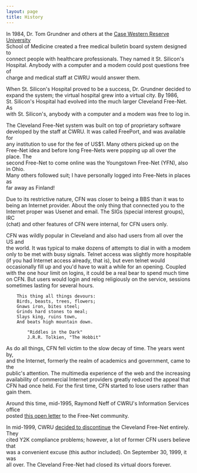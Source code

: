```yaml
---
layout: page
title: History
---
```


In 1984, Dr. Tom Grundner and others at the
[Case Western Reserve University](http://www.cwru.edu/)  
School of Medicine created a free medical bulletin board system designed to  
connect people with healthcare professionals. They named it St. Silicon's  
Hospital. Anybody with a computer and a modem could post questions free of  
charge and medical staff at CWRU would answer them.

When St. Silicon's Hospital proved to be a success, Dr. Grundner decided to  
expand the system; the virtual hospital grew into a virtual city. By 1986,  
St. Silicon's Hospital had evolved into the much larger Cleveland Free-Net. As  
with St. Silicon's, anybody with a computer and a modem was free to log in.

The Cleveland Free-Net system was built on top of proprietary software  
developed by the staff at CWRU. It was called FreePort, and was available for  
any institution to use for the fee of US$1. Many others picked up on the  
Free-Net idea and before long Free-Nets were popping up all over the place. The  
second Free-Net to come online was the Youngstown Free-Net (YFN), also in Ohio.  
Many others followed suit; I have personally logged into Free-Nets in places as  
far away as Finland!

Due to its restrictive nature, CFN was closer to being a BBS than it was to  
being an Internet provider. About the only thing that connected you to the  
Internet proper was Usenet and email. The SIGs (special interest groups), IRC  
(chat) and other features of CFN were internal, for CFN users only.

CFN was wildly popular in Cleveland and also had users from all over the US and  
the world. It was typical to make dozens of attempts to dial in with a modem  
only to be met with busy signals. Telnet access was slightly more hospitable  
(if you had Internet access already, that is), but even telnet would  
occasionally fill up and you'd have to wait a while for an opening. Coupled  
with the one hour limit on logins, it could be a real bear to spend much time  
on CFN. But users would login and relog religiously on the service, sessions  
sometimes lasting for several hours.

		This thing all things devours:
		Birds, beasts, trees, flowers;
		Gnaws iron, bites steel;
		Grinds hard stones to meal;
		Slays king, ruins town,
		And beats high mountain down.
	
			"Riddles in the Dark"
			J.R.R. Tolkien, "The Hobbit"

As do all things, CFN fell victim to the slow decay of time. The years went by,  
and the Internet, formerly the realm of academics and government, came to the  
public's attention. The multimedia experience of the web and the increasing  
availability of commercial Internet providers greatly reduced the appeal that  
CFN had once held. For the first time, CFN started to lose users rather than  
gain them.

Around this time, mid-1995, Raymond Neff of CWRU's Information Services office  
posted [this open letter](/neff_letter.html) to the Free-Net community.

In mid-1999, CWRU [decided to discontinue](/end_announce.html)
the Cleveland Free-Net entirely. They  
cited Y2K compliance problems; however, a lot of former CFN users believe that  
was a convenient excuse (this author included). On September 30, 1999, it was  
all over. The Cleveland Free-Net had closed its virtual doors forever.

